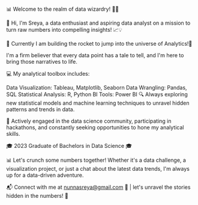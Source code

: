📊 Welcome to the realm of data wizardry! 🎩✨

👋 Hi, I'm Sreya, a data enthusiast and aspiring data analyst on a mission to turn raw numbers into compelling insights! 📈💡

🚀 Currently I am building the rocket to jump into the universe of Analytics!🌟

I'm a firm believer that every data point has a tale to tell, and I'm here to bring those narratives to life.

💻 My analytical toolbox includes:

Data Visualization: Tableau, Matplotlib, Seaborn
Data Wrangling: Pandas, SQL
Statistical Analysis: R, Python
BI Tools: Power BI
🔍 Always exploring new statistical models and machine learning techniques to unravel hidden patterns and trends in data.

🚀 Actively engaged in the data science community, participating in hackathons, and constantly seeking opportunities to hone my analytical skills.

🎓 2023 Graduate of Bachelors in Data Science 🎓

📊 Let's crunch some numbers together! Whether it's a data challenge, a visualization project, or just a chat about the latest data trends, I'm always up for a data-driven adventure.

📬 Connect with me at nunnasreya@gmail.com 📧 | let's unravel the stories hidden in the numbers! 🚀
